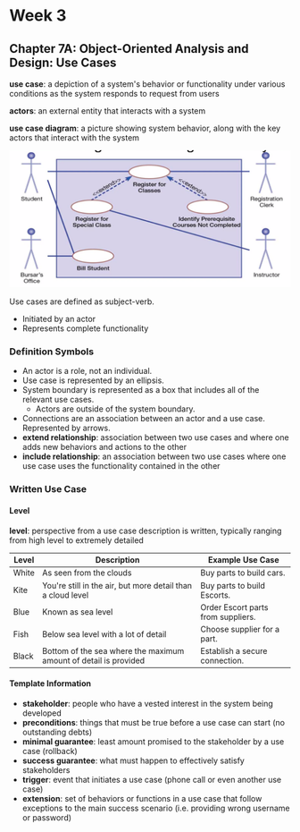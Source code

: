 # Week 3

## Chapter 7A: Object-Oriented Analysis and Design: Use Cases

**use case**: a depiction of a system's behavior or functionality under various conditions as the system responds to request from users

**actors**: an external entity that interacts with a system

**use case diagram**: a picture showing system behavior, along with the key actors that interact with the system

![img](images/use-case-diagram.png)

Use cases are defined as subject-verb.

* Initiated by an actor
* Represents complete functionality

### Definition Symbols

* An actor is a role, not an individual.
* Use case is represented by an ellipsis.
* System boundary is represented as a box that includes all of the relevant use cases.
  * Actors are outside of the system boundary.
* Connections are an association between an actor and a use case. Represented by arrows.
* **extend relationship**: association between two use cases and where one adds new behaviors and actions to the other
* **include relationship**: an association between two use cases where one use case uses the functionality contained in the other

### Written Use Case

#### Level

**level**: perspective from a use case description is written, typically ranging from high level to extremely detailed

| Level | Description | Example Use Case |
| --- | --- | --- |
| White | As seen from the clouds | Buy parts to build cars. |
| Kite | You're still in the air, but more detail than a cloud level | Buy parts to build Escorts. |
| Blue | Known as sea level | Order Escort parts from suppliers. |
| Fish | Below sea level with a lot of detail | Choose supplier for a part. |
| Black | Bottom of the sea where the maximum amount of detail is provided | Establish a secure connection. |

#### Template Information

* **stakeholder**: people who have a vested interest in the system being developed
* **preconditions**: things that must be true before a use case can start (no outstanding debts)
* **minimal guarantee**: least amount promised to the stakeholder by a use case (rollback)
* **success guarantee**: what must happen to effectively satisfy stakeholders
* **trigger**: event that initiates a use case (phone call or even another use case)
* **extension**: set of behaviors or functions in a use case that follow exceptions to the main success scenario (i.e. providing wrong username or password)
